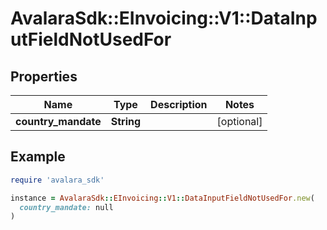 # AvalaraSdk::EInvoicing::V1::DataInputFieldNotUsedFor

## Properties

| Name | Type | Description | Notes |
| ---- | ---- | ----------- | ----- |
| **country_mandate** | **String** |  | [optional] |

## Example

```ruby
require 'avalara_sdk'

instance = AvalaraSdk::EInvoicing::V1::DataInputFieldNotUsedFor.new(
  country_mandate: null
)
```

